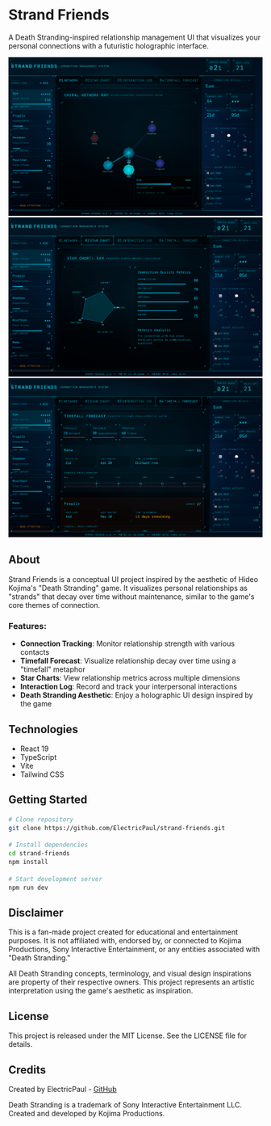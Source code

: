 # Strand Friends

A Death Stranding-inspired relationship management UI that visualizes your personal connections with a futuristic holographic interface.

![Strand Friends Interface](https://github.com/ElectricPaul/strand-friends/raw/main/public/screenshots/screenshot_1.png)
![Strand Friends Interface](https://github.com/ElectricPaul/strand-friends/raw/main/public/screenshots/screenshot_2.png)
![Strand Friends Interface](https://github.com/ElectricPaul/strand-friends/raw/main/public/screenshots/screenshot_3.png)
## About

Strand Friends is a conceptual UI project inspired by the aesthetic of Hideo Kojima's "Death Stranding" game. It visualizes personal relationships as "strands" that decay over time without maintenance, similar to the game's core themes of connection.

### Features:

- **Connection Tracking**: Monitor relationship strength with various contacts
- **Timefall Forecast**: Visualize relationship decay over time using a "timefall" metaphor
- **Star Charts**: View relationship metrics across multiple dimensions
- **Interaction Log**: Record and track your interpersonal interactions
- **Death Stranding Aesthetic**: Enjoy a holographic UI design inspired by the game

## Technologies

- React 19
- TypeScript
- Vite
- Tailwind CSS

## Getting Started

```bash
# Clone repository
git clone https://github.com/ElectricPaul/strand-friends.git

# Install dependencies
cd strand-friends
npm install

# Start development server
npm run dev
```

## Disclaimer

This is a fan-made project created for educational and entertainment purposes. It is not affiliated with, endorsed by, or connected to Kojima Productions, Sony Interactive Entertainment, or any entities associated with "Death Stranding."

All Death Stranding concepts, terminology, and visual design inspirations are property of their respective owners. This project represents an artistic interpretation using the game's aesthetic as inspiration.

## License

This project is released under the MIT License. See the LICENSE file for details.

## Credits

Created by ElectricPaul - [GitHub](https://github.com/ElectricPaul)

Death Stranding is a trademark of Sony Interactive Entertainment LLC. Created and developed by Kojima Productions.